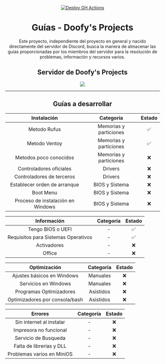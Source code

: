<div align="center">
  <a href="https://github.com/doofysP/GuiasDP/actions">
  <img src="https://github.com/doofysP/GuiasDP/actions/workflows/deploy.yml/badge.svg" alt="Deploy GH Actions"></img>
  </a>
</div>

<div align="center">
  <h1>Guías - Doofy's Projects</h1>


Este proyecto, independiente del proyecto en general y nacido directamente del servidor de Discord, busca la manera de almacenar las guías proporcionadas por los miembros del servidor para la resolución de problemas, información y recursos varios.
</div>


<div align="center">
  <h2>Servidor de Doofy's Projects</h2>
  <a href="https://discord.gg/doofy-s-projects-704042607600205956" target="_blank"><img src="https://invidget.switchblade.xyz/doofy-s-projects-704042607600205956/?language=es"></a>
</div>

---

<div align="center">
  <h2>Guías a desarrollar</h2>


|         Instalación          |       Categoría        |        Estado      |
|:----------------------------:|:----------------------:|:------------------:|
| Metodo Rufus                 | Memorias y particiones | :white_check_mark: |
| Metodo Ventoy                | Memorias y particiones | :white_check_mark: |
| Metodos poco conocidos       | Memorias y particiones | :x:                |
| Controladores oficiales      | Drivers                | :x:                |
| Controladores de terceros    | Drivers                | :x:                |
| Establecer orden de arranque | BIOS y Sistema         | :x:                |
| Boot Menu                    | BIOS y Sistema         | :x:                |
| Proceso de instalación en Windows | BIOS y Sistema    | :x:                |


|             Información             |  Categoría  |        Estado      |
|:-----------------------------------:|:-----------:|:------------------:|
| Tengo BIOS o UEFI                   | -           | :white_check_mark: |
| Requisitos para Sistemas Operativos | -           | :white_check_mark: |
| Activadores                         | -           | :x:                |
| Office                              | -           | :x:                |


|         Optimización           |  Categoría  | Estado |
|:------------------------------:|:-----------:|:------:|
| Ajustes básicos en Windows     | Manuales    | :x:    |
| Servicios en Windows           | Manuales    | :x:    |
| Programas Optimizadores        | Asistidos   | :x:    |
| Optimizadores por consola/bash | Asistidos   | :x:    |


|           Errores          |  Categoría  | Estado |
|:--------------------------:|:-----------:|:------:|
| Sin internet al instalar   | -           | :x:    |
| Impresora no funcional     | -           | :x:    |
| Servicio de Busqueda       | -           | :x:    |
| Falta de librerías y DLL   | -           | :x:    |
| Problemas varios en MiniOS | -           | :x:    |

</div>